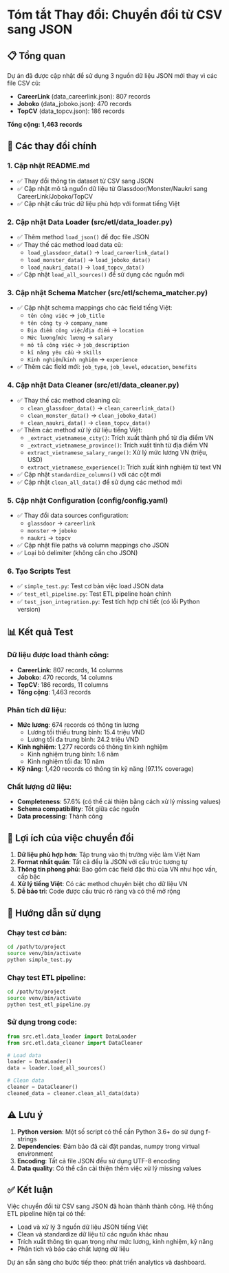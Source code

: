 # Tóm tắt Thay đổi: Chuyển đổi từ CSV sang JSON

## 📋 Tổng quan
Dự án đã được cập nhật để sử dụng 3 nguồn dữ liệu JSON mới thay vì các file CSV cũ:
- **CareerLink** (data_careerlink.json): 807 records
- **Joboko** (data_joboko.json): 470 records  
- **TopCV** (data_topcv.json): 186 records

**Tổng cộng: 1,463 records**

## 🔄 Các thay đổi chính

### 1. Cập nhật README.md
- ✅ Thay đổi thông tin dataset từ CSV sang JSON
- ✅ Cập nhật mô tả nguồn dữ liệu từ Glassdoor/Monster/Naukri sang CareerLink/Joboko/TopCV
- ✅ Cập nhật cấu trúc dữ liệu phù hợp với format tiếng Việt

### 2. Cập nhật Data Loader (src/etl/data_loader.py)
- ✅ Thêm method `load_json()` để đọc file JSON
- ✅ Thay thế các method load data cũ:
  - `load_glassdoor_data()` → `load_careerlink_data()`
  - `load_monster_data()` → `load_joboko_data()`
  - `load_naukri_data()` → `load_topcv_data()`
- ✅ Cập nhật `load_all_sources()` để sử dụng các nguồn mới

### 3. Cập nhật Schema Matcher (src/etl/schema_matcher.py)
- ✅ Cập nhật schema mappings cho các field tiếng Việt:
  - `tên công việc` → `job_title`
  - `tên công ty` → `company_name`
  - `Địa điểm công việc`/`địa điểm` → `location`
  - `Mức lương`/`mức lương` → `salary`
  - `mô tả công việc` → `job_description`
  - `kĩ năng yêu cầu` → `skills`
  - `Kinh nghiệm`/`kinh nghiệm` → `experience`
- ✅ Thêm các field mới: `job_type`, `job_level`, `education`, `benefits`

### 4. Cập nhật Data Cleaner (src/etl/data_cleaner.py)
- ✅ Thay thế các method cleaning cũ:
  - `clean_glassdoor_data()` → `clean_careerlink_data()`
  - `clean_monster_data()` → `clean_joboko_data()`
  - `clean_naukri_data()` → `clean_topcv_data()`
- ✅ Thêm các method xử lý dữ liệu tiếng Việt:
  - `_extract_vietnamese_city()`: Trích xuất thành phố từ địa điểm VN
  - `_extract_vietnamese_province()`: Trích xuất tỉnh từ địa điểm VN
  - `extract_vietnamese_salary_range()`: Xử lý mức lương VN (triệu, USD)
  - `extract_vietnamese_experience()`: Trích xuất kinh nghiệm từ text VN
- ✅ Cập nhật `standardize_columns()` với các cột mới
- ✅ Cập nhật `clean_all_data()` để sử dụng các method mới

### 5. Cập nhật Configuration (config/config.yaml)
- ✅ Thay đổi data sources configuration:
  - `glassdoor` → `careerlink`
  - `monster` → `joboko`
  - `naukri` → `topcv`
- ✅ Cập nhật file paths và column mappings cho JSON
- ✅ Loại bỏ delimiter (không cần cho JSON)

### 6. Tạo Scripts Test
- ✅ `simple_test.py`: Test cơ bản việc load JSON data
- ✅ `test_etl_pipeline.py`: Test ETL pipeline hoàn chỉnh
- ✅ `test_json_integration.py`: Test tích hợp chi tiết (có lỗi Python version)

## 📊 Kết quả Test

### Dữ liệu được load thành công:
- **CareerLink**: 807 records, 14 columns
- **Joboko**: 470 records, 14 columns  
- **TopCV**: 186 records, 11 columns
- **Tổng cộng**: 1,463 records

### Phân tích dữ liệu:
- **Mức lương**: 674 records có thông tin lương
  - Lương tối thiểu trung bình: 15.4 triệu VND
  - Lương tối đa trung bình: 24.2 triệu VND
- **Kinh nghiệm**: 1,277 records có thông tin kinh nghiệm
  - Kinh nghiệm trung bình: 1.6 năm
  - Kinh nghiệm tối đa: 10 năm
- **Kỹ năng**: 1,420 records có thông tin kỹ năng (97.1% coverage)

### Chất lượng dữ liệu:
- **Completeness**: 57.6% (có thể cải thiện bằng cách xử lý missing values)
- **Schema compatibility**: Tốt giữa các nguồn
- **Data processing**: Thành công

## 🎯 Lợi ích của việc chuyển đổi

1. **Dữ liệu phù hợp hơn**: Tập trung vào thị trường việc làm Việt Nam
2. **Format nhất quán**: Tất cả đều là JSON với cấu trúc tương tự
3. **Thông tin phong phú**: Bao gồm các field đặc thù của VN như học vấn, cấp bậc
4. **Xử lý tiếng Việt**: Có các method chuyên biệt cho dữ liệu VN
5. **Dễ bảo trì**: Code được cấu trúc rõ ràng và có thể mở rộng

## 🚀 Hướng dẫn sử dụng

### Chạy test cơ bản:
```bash
cd /path/to/project
source venv/bin/activate
python simple_test.py
```

### Chạy test ETL pipeline:
```bash
cd /path/to/project
source venv/bin/activate
python test_etl_pipeline.py
```

### Sử dụng trong code:
```python
from src.etl.data_loader import DataLoader
from src.etl.data_cleaner import DataCleaner

# Load data
loader = DataLoader()
data = loader.load_all_sources()

# Clean data
cleaner = DataCleaner()
cleaned_data = cleaner.clean_all_data(data)
```

## ⚠️ Lưu ý

1. **Python version**: Một số script có thể cần Python 3.6+ do sử dụng f-strings
2. **Dependencies**: Đảm bảo đã cài đặt pandas, numpy trong virtual environment
3. **Encoding**: Tất cả file JSON đều sử dụng UTF-8 encoding
4. **Data quality**: Có thể cần cải thiện thêm việc xử lý missing values

## ✅ Kết luận

Việc chuyển đổi từ CSV sang JSON đã hoàn thành thành công. Hệ thống ETL pipeline hiện tại có thể:
- Load và xử lý 3 nguồn dữ liệu JSON tiếng Việt
- Clean và standardize dữ liệu từ các nguồn khác nhau
- Trích xuất thông tin quan trọng như mức lương, kinh nghiệm, kỹ năng
- Phân tích và báo cáo chất lượng dữ liệu

Dự án sẵn sàng cho bước tiếp theo: phát triển analytics và dashboard.
